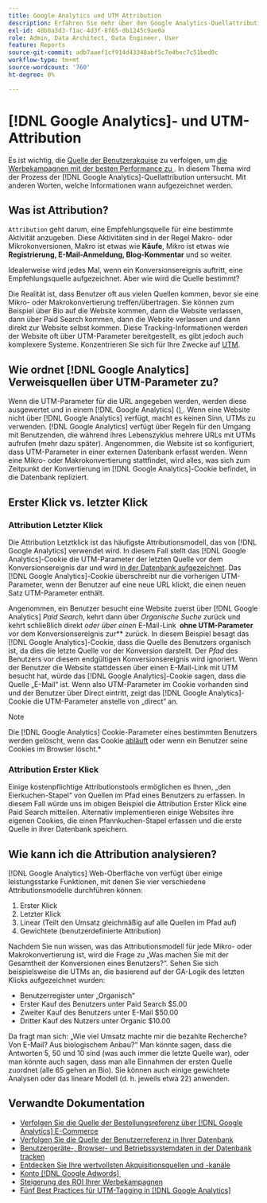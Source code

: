 ```yaml
---
title: Google Analytics und UTM Attribution
description: Erfahren Sie mehr über den Google Analytics-Quellattributionsprozess.
exl-id: 48b8a3d3-f1ac-4d3f-8f65-db1245c9ae0a
role: Admin, Data Architect, Data Engineer, User
feature: Reports
source-git-commit: adb7aaef1cf914d43348abf5c7e4bec7c51bed0c
workflow-type: tm+mt
source-wordcount: '760'
ht-degree: 0%

---
```


# [!DNL Google Analytics]- und UTM-Attribution

Es ist wichtig, die [Quelle der Benutzerakquise](../../data-analyst/analysis/google-track-user-acq.md) zu verfolgen, um [die Werbekampagnen mit der besten Performance zu &#x200B;](../../data-analyst/analysis/most-value-source-channel.md). In diesem Thema wird der Prozess der [!DNL Google Analytics]-Quellattribution untersucht. Mit anderen Worten, welche Informationen wann aufgezeichnet werden.

## Was ist Attribution?

`Attribution` geht darum, eine Empfehlungsquelle für eine bestimmte Aktivität anzugeben. Diese Aktivitäten sind in der Regel Makro- oder Mikrokonversionen, Makro ist etwas wie **Käufe**, Mikro ist etwas wie **Registrierung, E-Mail-Anmeldung, Blog-Kommentar** und so weiter.

Idealerweise wird jedes Mal, wenn ein Konversionsereignis auftritt, eine Empfehlungsquelle aufgezeichnet. Aber wie wird die Quelle bestimmt?

Die Realität ist, dass Benutzer oft aus vielen Quellen kommen, bevor sie eine Mikro- oder Makrokonvertierung treffen/übertragen. Sie können zum Beispiel über Bio auf die Website kommen, dann die Website verlassen, dann über Paid Search kommen, dann die Website verlassen und dann direkt zur Website selbst kommen. Diese Tracking-Informationen werden der Website oft über UTM-Parameter bereitgestellt, es gibt jedoch auch komplexere Systeme. Konzentrieren Sie sich für Ihre Zwecke auf [UTM](https://support.google.com/analytics/answer/1033867?hl=en&ref_topic=1032998).

## Wie ordnet [!DNL Google Analytics] Verweisquellen über UTM-Parameter zu?

Wenn die UTM-Parameter für die URL angegeben werden, werden diese ausgewertet und in einem [!DNL Google Analytics] ([) &#x200B;](https://en.wikipedia.org/wiki/HTTP_cookie). Wenn eine Website nicht über [!DNL Google Analytics] verfügt, macht es keinen Sinn, UTMs zu verwenden. [!DNL Google Analytics] verfügt über Regeln für den Umgang mit Benutzenden, die während ihres Lebenszyklus mehrere URLs mit UTMs aufrufen (mehr dazu später). Angenommen, die Website ist so konfiguriert, dass UTM-Parameter in einer externen Datenbank erfasst werden. Wenn eine Mikro- oder Makrokonvertierung stattfindet, wird alles, was sich zum Zeitpunkt der Konvertierung im [!DNL Google Analytics]-Cookie befindet, in die Datenbank repliziert.

## Erster Klick vs. letzter Klick

### Attribution Letzter Klick

Die Attribution Letztklick ist das häufigste Attributionsmodell, das von [!DNL Google Analytics] verwendet wird. In diesem Fall stellt das [!DNL Google Analytics]-Cookie die UTM-Parameter der letzten Quelle vor dem Konversionsereignis dar und wird [in der Datenbank aufgezeichnet](../../data-analyst/analysis/google-track-user-acq.md). Das [!DNL Google Analytics]-Cookie überschreibt nur die vorherigen UTM-Parameter, wenn der Benutzer auf eine neue URL klickt, die einen neuen Satz UTM-Parameter enthält.

Angenommen, ein Benutzer besucht eine Website zuerst über [!DNL Google Analytics] *Paid Search*, kehrt dann über *Organische Suche* zurück und kehrt schließlich direkt *oder über einen* E-Mail-Link **&#x200B; ohne UTM-Parameter &#x200B;** vor dem Konversionsereignis zur** zurück. In diesem Beispiel besagt das [!DNL Google Analytics]-Cookie, dass die Quelle des Benutzers organisch ist, da dies die letzte Quelle vor der Konversion darstellt. Der *Pfad* des Benutzers vor diesem endgültigen Konversionsereignis wird ignoriert. Wenn der Benutzer die Website stattdessen über einen E-Mail-Link mit UTM besucht hat, würde das [!DNL Google Analytics]-Cookie sagen, dass die Quelle „E-Mail“ ist. Wenn also UTM-Parameter im Cookie vorhanden sind und der Benutzer über Direct eintritt, zeigt das [!DNL Google Analytics]-Cookie die UTM-Parameter anstelle von „direct“ an.

>[!NOTE]
>
>Die [!DNL Google Analytics] Cookie-Parameter eines bestimmten Benutzers werden gelöscht, wenn das Cookie [abläuft](https://developers.google.com/analytics/devguides/collection/analyticsjs/cookie-usage) oder wenn ein Benutzer seine Cookies im Browser löscht.*

### Attribution Erster Klick

Einige kostenpflichtige Attributionstools ermöglichen es Ihnen, „den Eierkuchen-Stapel“ von Quellen im Pfad eines Benutzers zu erfassen. In diesem Fall würde uns im obigen Beispiel die Attribution Erster Klick eine Paid Search mitteilen. Alternativ implementieren einige Websites ihre eigenen Cookies, die einen Pfannkuchen-Stapel erfassen und die erste Quelle in ihrer Datenbank speichern.

## Wie kann ich die Attribution analysieren?

[!DNL Google Analytics] Web-Oberfläche von verfügt über einige leistungsstarke Funktionen, mit denen Sie vier verschiedene Attributionsmodelle durchführen können:

1. Erster Klick
1. Letzter Klick
1. Linear (Teilt den Umsatz gleichmäßig auf alle Quellen im Pfad auf)
1. Gewichtete (benutzerdefinierte Attribution)

Nachdem Sie nun wissen, was das Attributionsmodell für jede Mikro- oder Makrokonvertierung ist, wird die Frage zu „Was machen Sie mit der Gesamtheit der Konversionen eines Benutzers?“.  Sehen Sie sich beispielsweise die UTMs an, die basierend auf der GA-Logik des letzten Klicks aufgezeichnet wurden:

* Benutzerregister unter „Organisch“
* Erster Kauf des Benutzers unter Paid Search $5.00
* Zweiter Kauf des Benutzers unter E-Mail $50.00
* Dritter Kauf des Nutzers unter Organic $10.00

Da fragt man sich: „Wie viel Umsatz machte mir die bezahlte Recherche? Von E-Mail?  Aus biologischem Anbau?“ Man könnte sagen, dass die Antworten 5, 50 und 10 sind (was auch immer die letzte Quelle war), oder man könnte auch sagen, dass man alle Einnahmen der ersten Quelle zuordnet (alle 65 gehen an Bio). Sie können auch einige gewichtete Analysen oder das lineare Modell (d. h. jeweils etwa 22) anwenden.

## Verwandte Dokumentation

* [Verfolgen Sie die Quelle der Bestellungsreferenz über  [!DNL Google Analytics] E-Commerce](../importing-data/integrations/google-ecommerce.md)
* [Verfolgen Sie die Quelle der Benutzerreferenz in Ihrer Datenbank](../analysis/google-track-user-acq.md)
* [Benutzergeräte-, Browser- und Betriebssystemdaten in der Datenbank tracken](../analysis/google-track-user-acq.md)
* [Entdecken Sie Ihre wertvollsten Akquisitionsquellen und -kanäle](../analysis/most-value-source-channel.md)
* [Konto  [!DNL Google Adwords] &#x200B;](../importing-data/integrations/google-adwords.md)
* [Steigerung des ROI Ihrer Werbekampagnen](../analysis/roi-ad-camp.md)
* [Fünf Best Practices für UTM-Tagging in [!DNL Google Analytics]](../../best-practices/utm-tagging-google.md)
